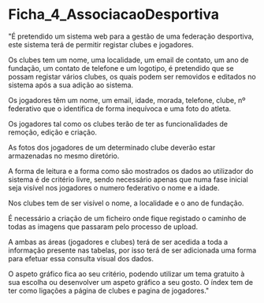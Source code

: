 # Ficha_4_AssociacaoDesportiva
 
"É pretendido um sistema web para a gestão de uma federação desportiva, este sistema terá de permitir registar clubes e jogadores. 

Os clubes tem um nome, uma localidade, um email de contato, um ano de fundação, um contato de telefone e um logotipo, é pretendido que se possam registar vários clubes, os quais podem ser removidos e editados no sistema após a sua adição ao sistema. 

Os jogadores têm um nome, um email, idade, morada, telefone, clube, nº federativo que o identifica de forma inequívoca e uma foto do atleta. 

Os jogadores tal como os clubes terão de ter as funcionalidades de remoção, edição e criação. 

As fotos dos jogadores de um determinado clube deverão estar armazenadas no mesmo diretório. 

A forma de leitura e a forma como são mostrados os dados ao utilizador do sistema é de critério livre, sendo necessário apenas que numa fase inicial seja visível nos jogadores o numero federativo o nome e a idade. 

Nos clubes tem de ser visível o nome, a localidade e o ano de fundação. 

É necessário a criação de um ficheiro onde fique registado o caminho de todas as imagens que passaram pelo processo de upload. 

A ambas as áreas (jogadores e clubes) terá de ser acedida a toda a informação presente nas tabelas, por isso terá de ser adicionada uma forma para efetuar essa consulta visual dos dados.

O aspeto gráfico fica ao seu critério, podendo utilizar um tema gratuito à sua escolha ou desenvolver um aspeto gráfico a seu gosto. O índex tem de ter como ligações a página de clubes e pagina de jogadores."
